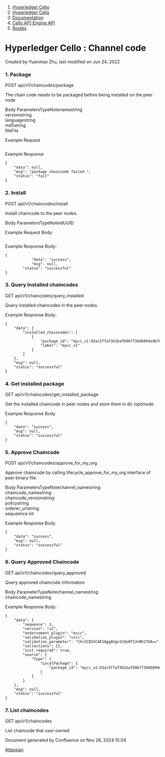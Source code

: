 1. [Hyperledger Cello](index.html)
2. [Hyperledger Cello](Hyperledger-Cello_21659650.html)
3. [Documentation](Documentation_21660730.html)
4. [Cello API-Engine API](Cello-API-Engine-API_21660733.html)
5. [Routes](Routes_21660742.html)

# Hyperledger Cello : Channel code

Created by Yuanmao Zhu, last modified on Jun 24, 2022

### 1. Package

POST api/v1/chaincodes/package

The chain code needs to be packaged before being installed on the peer node

Body ParametersTypeNotenamestring  
versionstring  
languagestring  
md5string  
fileFile

Example Request

```

```

Example Response

```
{
    "data": null,
    "msg": "package chaincode failed.",
    "status": "fail"
}
```

### 2. Install

POST api/v1/chaincodes/install

Install chaincode to the peer nodes.

Body ParametersTypeNoteidUUID

Example Request Body:

```

```

Example Response Body:

```
{
    		"data": "success",
    		"msg": null,
   		"status": "successful"
}
```

### 3. Query Installed chaincodes

GET api/v1/chaincodes/query\_installed

Query installed chaincodes in the peer nodes.

Example Response Body:

```
{
    "data": {
        "installed_chaincodes": [
            {
                "package_id": "mycc_v1:93ac5ffaf361bafb9b7738d6094edb7e0e6f64b1a4414bd5d84436686422c0ac",
                "label": "mycc_v1"
            }
        ]
    },
    "msg": null,
    "status": "successful"
}
```

### 4. Get installed package

GET api/v1/chaincodes/get\_installed\_package

Get the installed chaincode in peer nodes and store them in dir /opt/node.

Example Response Body

```
{
    "data": "success",
    "msg": null,
    "status": "successful"
}
```

### 5. Approve Chaincode

POST api/v1/chaincodes/approve\_for\_my\_org

Approve chaincode by calling lifecycle\_approve\_for\_my\_org interface of peer binary file.

Body ParametersTypeNotechannel\_namestring  
chaincode\_namestring  
chaincode\_versionstring  
policystring  
orderer\_urlstring  
sequeence int

Example Response Body

```
{
    "data": "success",
    "msg": null,
    "status": "successful"
}
```

### 6. Query Approved Chaincode

GET api/v1/chaincodes/query\_approved

Query approved chaincode information

Body ParameterTypeNotechannel\_namestring  
chaincode\_namestring

Example Response Body:

```
{
    "data": {
        "sequence": 1,
        "version": "v2",
        "endorsement_plugin": "escc",
        "validation_plugin": "vscc",
        "validation_parameter": "ChcSCBIGCAESAggAGgsSCQoHT3JnMU1TUA==",
        "collections": {},
        "init_required": true,
        "source": {
            "Type": {
                "LocalPackage": {
                    "package_id": "mycc_v2:93ac5ffaf361bafb9b7738d6094edb7e0e6f64b1a4414bd5d84436686422c0ac"
                }
            }
        }
    },
    "msg": null,
    "status": "successful"
}
```

### 7. List chaincodes

GET api/v1/chaincodes

List chaincode that user-owned

Document generated by Confluence on Nov 26, 2024 15:04

[Atlassian](http://www.atlassian.com/)
